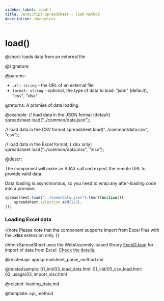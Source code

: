 ```yaml
---
sidebar_label: load()
title: JavaScript Spreadsheet - load Method
description: changetext
---
```


# load()

@short: loads data from an external file

@signature:

@params:

- `url: string` - the URL of an external file
- `format: string` - optional, the type of data to load: "json" (default), "csv", "xlsx"

@returns:
A promise of data loading.

@example:
// load data in the JSON format (default)
spreadsheet.load("../common/data.json");

// load data in the CSV format
spreadsheet.load("../common/data.csv", "csv");

// load data in the Excel format, (.xlsx only)
spreadsheet.load("../common/data.xlsx", "xlsx");

@descr:

The component will make an AJAX call and expect the remote URL to provide valid data.

Data loading is asynchronous, so you need to wrap any after-loading code into a promise:

~~~js
spreadsheet.load("../some/data.json").then(function(){
	spreadsheet.selection.add(123);
});
~~~

### Loading Excel data

{{note Please note that the component supports import from Excel files with the **.xlsx** extension only. }}

dhtmlxSpreadSheet uses the WebAssembly-based library [Excel2Json](https://github.com/dhtmlx/excel2json) for import of data from Excel. [Check the details](loading_data.md#externaldataloading).

@relatedapi:
api/spreadsheet_parse_method.md

@relatedsample:
01_init/03_load_data.html
01_init/05_csv_load.html
02_usage/03_import_xlsx.html

@related:
loading_data.md

@template: api_method